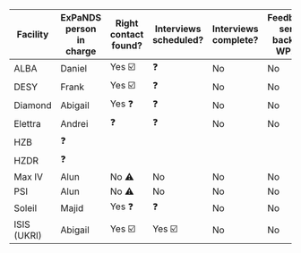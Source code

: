 Facility | ExPaNDS person in charge | Right contact found? | Interviews scheduled? | Interviews complete? | Feedback sent back to WP2?
-|-|-|-|-|-
ALBA | Daniel | Yes :ballot_box_with_check: | :question: | No | No
DESY | Frank | Yes :ballot_box_with_check: | :question: | No | No
Diamond | Abigail | Yes :question: | :question: | No | No
Elettra | Andrei | :question: | :question: | No | No
HZB | :question: 
HZDR | :question: 
Max IV | Alun  | No :warning: | No | No | No
PSI | Alun | No :warning: | No | No | No
Soleil | Majid | Yes :question: | :question: | No | No
ISIS (UKRI) | Abigail | Yes :ballot_box_with_check: | Yes :ballot_box_with_check:  | No | No
